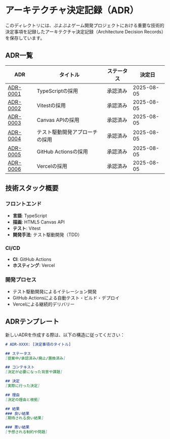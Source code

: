 # アーキテクチャ決定記録（ADR）

このディレクトリには、ぷよぷよゲーム開発プロジェクトにおける重要な技術的決定事項を記録したアーキテクチャ決定記録（Architecture Decision Records）を保存しています。

## ADR一覧

| ADR | タイトル | ステータス | 決定日 |
|-----|----------|------------|--------|
| [ADR-0001](0001-adopt-typescript.md) | TypeScriptの採用 | 承認済み | 2025-08-05 |
| [ADR-0002](0002-adopt-vitest.md) | Vitestの採用 | 承認済み | 2025-08-05 |
| [ADR-0003](0003-adopt-canvas-api.md) | Canvas APIの採用 | 承認済み | 2025-08-05 |
| [ADR-0004](0004-adopt-tdd-approach.md) | テスト駆動開発アプローチの採用 | 承認済み | 2025-08-05 |
| [ADR-0005](0005-adopt-github-actions.md) | GitHub Actionsの採用 | 承認済み | 2025-08-05 |
| [ADR-0006](0006-adopt-vercel.md) | Vercelの採用 | 承認済み | 2025-08-05 |

## 技術スタック概要

### フロントエンド
- **言語**: TypeScript
- **描画**: HTML5 Canvas API
- **テスト**: Vitest
- **開発手法**: テスト駆動開発（TDD）

### CI/CD
- **CI**: GitHub Actions
- **ホスティング**: Vercel

### 開発プロセス
- テスト駆動開発によるイテレーション開発
- GitHub Actionsによる自動テスト・ビルド・デプロイ
- Vercelによる継続的デリバリー

## ADRテンプレート

新しいADRを作成する際は、以下の構造に従ってください：

```markdown
# ADR-XXXX: [決定事項のタイトル]

## ステータス
[提案中/承認済み/廃止/置換済み]

## コンテキスト
[決定が必要になった背景や課題]

## 決定
[実際に行った決定]

## 理由
[決定の理由と根拠]

## 結果
### 良い結果
[期待される良い結果]

### 悪い結果
[予想される制約や問題]
```